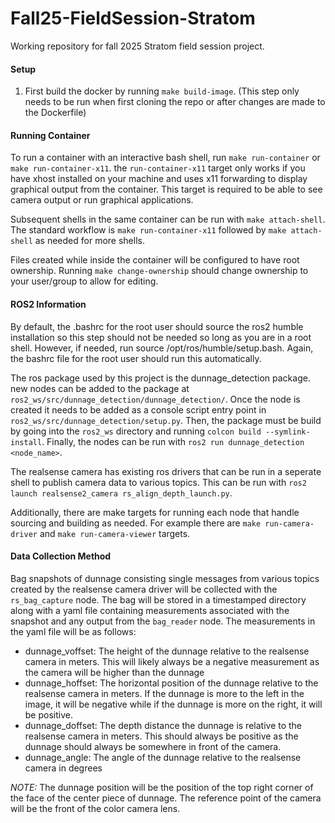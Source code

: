 # Fall25-FieldSession-Stratom
Working repository for fall 2025 Stratom field session project. 


#### Setup
1. First build the docker by running `make build-image`. (This step only needs to be run when first cloning the repo or after changes are made to the Dockerfile)



#### Running Container
To run a container with an interactive bash shell, run `make run-container` or `make run-container-x11`. the `run-container-x11` target only works if you have xhost installed on your machine and uses x11 forwarding to display graphical output from the container. This target is required to be able to see camera output or run graphical applications.

Subsequent shells in the same container can be run with `make attach-shell`. The standard workflow is `make run-container-x11` followed by `make attach-shell` as needed for more shells.

Files created while inside the container will be configured to have root ownership. Running `make change-ownership` should change ownership to your user/group to allow for editing.



#### ROS2 Information
By default, the .bashrc for the root user should source the ros2 humble installation so this step should not be needed so long as you are in a root shell. However, if needed, run source /opt/ros/humble/setup.bash. Again, the bashrc file for the root user should run this automatically.

The ros package used by this project is the dunnage_detection package. new nodes can be added to the package at `ros2_ws/src/dunnage_detection/dunnage_detection/`. Once the node is created it needs to be added as a console script entry point in `ros2_ws/src/dunnage_detection/setup.py`. Then, the package must be build by going into the `ros2_ws` directory and running `colcon build --symlink-install`. Finally, the nodes can be run with `ros2 run dunnage_detection <node_name>`.

The realsense camera has existing ros drivers that can be run in a seperate shell to publish camera data to various topics. This can be run with `ros2 launch realsense2_camera rs_align_depth_launch.py`.

Additionally, there are make targets for running each node that handle sourcing and building as needed. For example there are `make run-camera-driver` and `make run-camera-viewer` targets.



#### Data Collection Method
Bag snapshots of dunnage consisting single messages from various topics created by the realsense camera driver will be collected with the `rs_bag_capture` node. The bag will be stored in a timestamped directory along with a yaml file containing measurements associated with the snapshot and any output from the `bag_reader` node. The measurements in the yaml file will be as follows:

- dunnage_voffset: The height of the dunnage relative to the realsense camera in meters. This will likely always be a negative measurement as the camera will be higher than the dunnage
- dunnage_hoffset: The horizontal position of the dunnage relative to the realsense camera in meters. If the dunnage is more to the left in the image, it will be negative while if the dunnage is more on the right, it will be positive.
- dunnage_doffset: The depth distance the dunnage is relative to the realsense camera in meters. This should always be positive as the dunnage should always be somewhere in front of the camera.
- dunnage_angle: The angle of the dunnage relative to the realsense camera in degrees

*NOTE:* The dunnage position will be the position of the top right corner of the face of the center piece of dunnage. The reference point of the camera will be the front of the color camera lens.